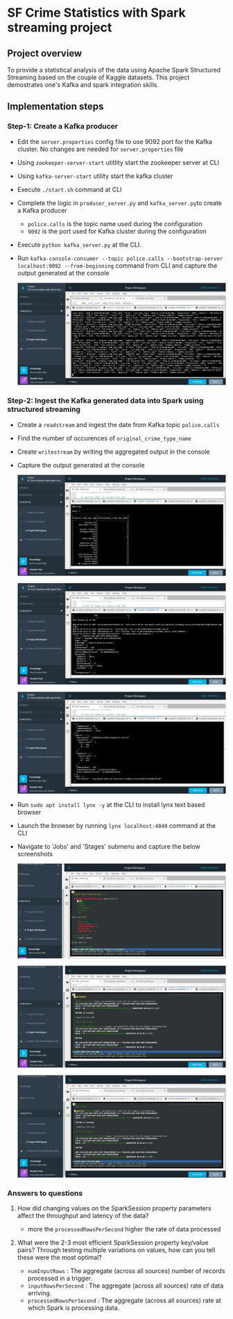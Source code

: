 # SF Crime Statistics with Spark streaming project

## Project overview 

To provide a statistical analysis of the data using Apache Spark Structured Streaming based on the couple of Kaggle datasets. This project demostrates one's Kafka and spark integration skills. 

## Implementation steps

### Step-1: Create a Kafka producer

- Edit the `server.properties` config file to use 9092 port for the Kafka cluster. No changes are needed  for `server.properties` file
- Using `zookeeper-server-start` utitlity start the zookeeper server at CLI
- Using `kafka-server-start` utility start the kafka cluster
- Execute `./start.sh` command at CLI
- Complete the logic in `producer_server.py` and `kafka_server.py`to create a Kafka producer
    - `police.calls` is the topic name used during the configuration
    - `9092` is the port used for Kafka cluster during the configuration
- Execute `python kafka_server.py` at the CLI. 
- Run `kafka-console-consumer --topic police.calls --bootstrap-server localhost:9092 --from-beginning` command from CLI and capture the output generated at the console

    ![kafka_consumer_console_screenshot](kafka_consumer_console_output.png)
    
### Step-2: Ingest the Kafka generated data into Spark using structured streaming

- Create a `readstream` and ingest the date from Kafka topic `police.calls`
- Find the number of occurences of `original_crime_type_name`
- Create `writestream` by writing the aggregated output in the console
- Capture the output generated at the console

    ![spark_progress_reporter_ss1](spark_progress_reporter_screenshot1.png)
    
    ![spark_progress_reporter_ss2](spark_progress_reporter_screenshot2.png)
    
    ![spark_progress_reporter_ss3](spark_progress_reporter_screenshot3.png)
        
- Run `sudo apt install lynx -y` at the CLI to install lynx text based browser
- Launch the browser by running `lynx localhost:4040` command at the CLI
- Navigate to 'Jobs' and 'Stages' submenu and capture the below screenshots 

    ![spark_ui_ss0](spark_ui_screenshot0.png)
    
    ![spark_ui_ss1](spark_ui_screenshot1.png)
    
    ![spark_ui_ss2](spark_ui_screenshot2.png)
    

### Answers to questions

1. How did changing values on the SparkSession property parameters affect the throughput and latency of the data?
    
    - more the `processedRowsPerSecond` higher the rate of data processed 

2. What were the 2-3 most efficient SparkSession property key/value pairs? Through testing multiple variations on values, how can you tell these were the most optimal?

    - `numInputRows` : The aggregate (across all sources) number of records processed in a trigger.
    - `inputRowsPerSecond` : The aggregate (across all sources) rate of data arriving.
    - `processedRowsPerSecond` : The aggregate (across all sources) rate at which Spark is processing data.